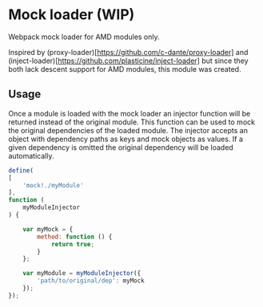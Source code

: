 # Mock loader (WIP)

Webpack mock loader for AMD modules only.

Inspired by (proxy-loader)[https://github.com/c-dante/proxy-loader] and 
(inject-loader)[https://github.com/plasticine/inject-loader] but since they 
both lack descent support for AMD modules, this module was created.

## Usage

Once a module is loaded with the mock loader an injector function will be 
returned instead of the original module. This function can be used to mock the
original dependencies of the loaded module. The injector accepts an object with 
dependency paths as keys and mock objects as values. If a given dependency is omitted
the original dependency will be loaded automatically.

```javascript
define(
[
    'mock!./myModule'
],
function (
    myModuleInjector
) {

    var myMock = {
        method: function () {
            return true;
        }
    };

    var myModule = myModuleInjector({
        'path/to/original/dep': myMock
    });
});
```

